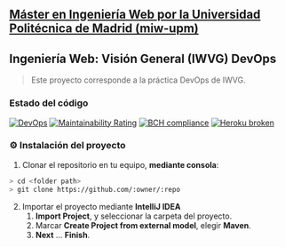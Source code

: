 ## [Máster en Ingeniería Web por la Universidad Politécnica de Madrid (miw-upm)](http://miw.etsisi.upm.es)
## Ingeniería Web: Visión General (IWVG) DevOps
> Este proyecto corresponde a la práctica DevOps de IWVG.

### Estado del código
[![DevOps](https://github.com/ybrooks08/iwvg-devops-brooks-yosbel/actions/workflows/test-sonar.yml/badge.svg)](https://github.com/ybrooks08/iwvg-devops-brooks-yosbel/actions/workflows/test-sonar.yml)
[![Maintainability Rating](https://sonarcloud.io/api/project_badges/measure?project=ybrooks08_iwvg-devops-brooks-yosbel&metric=sqale_rating)](https://sonarcloud.io/dashboard?id=ybrooks08_iwvg-devops-brooks-yosbel)
[![BCH compliance](https://bettercodehub.com/edge/badge/ybrooks08/iwvg-devops-brooks-yosbel?branch=develop)](https://bettercodehub.com/results/ybrooks08/iwvg-devops-brooks-yosbel)
[![Heroku broken](https://iwvg-devops-brooks-yosbel.herokuapp.com/system/version-badge)](https://iwvg-devops-brooks-yosbel.herokuapp.com/swagger-ui.html)

### :gear: Instalación del proyecto
1. Clonar el repositorio en tu equipo, **mediante consola**:
```sh
> cd <folder path>
> git clone https://github.com/:owner/:repo
```
2. Importar el proyecto mediante **IntelliJ IDEA**
   1. **Import Project**, y seleccionar la carpeta del proyecto.
   1. Marcar **Create Project from external model**, elegir **Maven**.
   1. **Next** … **Finish**.
